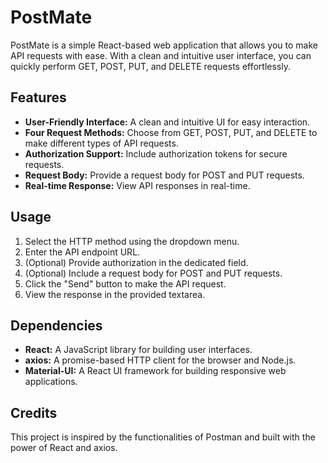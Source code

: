 # PostMate

PostMate is a simple React-based web application that allows you to make API requests with ease. With a clean and intuitive user interface, you can quickly perform GET, POST, PUT, and DELETE requests effortlessly.

## Features

- **User-Friendly Interface:** A clean and intuitive UI for easy interaction.
- **Four Request Methods:** Choose from GET, POST, PUT, and DELETE to make different types of API requests.
- **Authorization Support:** Include authorization tokens for secure requests.
- **Request Body:** Provide a request body for POST and PUT requests.
- **Real-time Response:** View API responses in real-time.

## Usage

1. Select the HTTP method using the dropdown menu.
2. Enter the API endpoint URL.
3. (Optional) Provide authorization in the dedicated field.
4. (Optional) Include a request body for POST and PUT requests.
5. Click the "Send" button to make the API request.
6. View the response in the provided textarea.

## Dependencies

- **React:** A JavaScript library for building user interfaces.
- **axios:** A promise-based HTTP client for the browser and Node.js.
- **Material-UI:** A React UI framework for building responsive web applications.

## Credits

This project is inspired by the functionalities of Postman and built with the power of React and axios.
